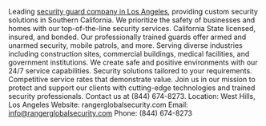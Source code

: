 Leading [security guard company in Los Angeles](https://rangerglobalsecurity.com/los-angeles-county/), providing custom security solutions in Southern California. We prioritize the safety of businesses and homes with our top-of-the-line security services. California State licensed, insured, and bonded. Our professionally trained guards offer armed and unarmed security, mobile patrols, and more. Serving diverse industries including construction sites, commercial buildings, medical facilities, and government institutions. We create safe and positive environments with our 24/7 service capabilities. Security solutions tailored to your requirements. Competitive service rates that demonstrate value. Join us in our mission to protect and support our clients with cutting-edge technologies and trained security professionals. Contact us at (844) 674-8273.
Location: West Hills, Los Angeles
Website: rangerglobalsecurity.com
Email: info@rangerglobalsecurity.com
Phone: (844) 674-8273
